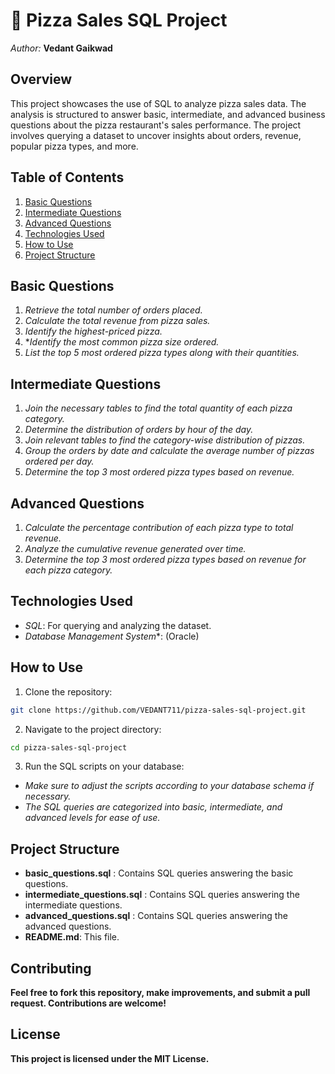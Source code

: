 # 🍕 Pizza Sales SQL Project

*Author:* **Vedant Gaikwad**

## Overview

This project showcases the use of SQL to analyze pizza sales data. The analysis is structured to answer basic, intermediate, and advanced business questions about the pizza restaurant's sales performance. The project involves querying a dataset to uncover insights about orders, revenue, popular pizza types, and more.

## Table of Contents

1. [Basic Questions](#basic-questions)
2. [Intermediate Questions](#intermediate-questions)
3. [Advanced Questions](#advanced-questions)
4. [Technologies Used](#technologies-used)
5. [How to Use](#how-to-use)
6. [Project Structure](#project-structure)

## Basic Questions

1. *Retrieve the total number of orders placed.*
2. *Calculate the total revenue from pizza sales.*
3. *Identify the highest-priced pizza.*
4. **Identify the most common pizza size ordered.*
5. *List the top 5 most ordered pizza types along with their quantities.*

## Intermediate Questions

1. *Join the necessary tables to find the total quantity of each pizza category.*
2. *Determine the distribution of orders by hour of the day.*
3. *Join relevant tables to find the category-wise distribution of pizzas.*
4. *Group the orders by date and calculate the average number of pizzas ordered per day.*
5. *Determine the top 3 most ordered pizza types based on revenue.*

## Advanced Questions

1. *Calculate the percentage contribution of each pizza type to total revenue.*
2. *Analyze the cumulative revenue generated over time.*
3. *Determine the top 3 most ordered pizza types based on revenue for each pizza category.*

## Technologies Used

- *SQL*: For querying and analyzing the dataset.
- *Database Management System**: (Oracle)

## How to Use

1. Clone the repository:
```bash
git clone https://github.com/VEDANT711/pizza-sales-sql-project.git
```
2. Navigate to the project directory:
```bash
cd pizza-sales-sql-project
```
3. Run the SQL scripts on your database:

- *Make sure to adjust the scripts according to your database schema if necessary.*
- *The SQL queries are categorized into basic, intermediate, and advanced levels for ease of use.*
##  Project Structure
- **basic_questions.sql** : Contains SQL queries answering the basic questions.
- **intermediate_questions.sql** : Contains SQL queries answering the intermediate questions.
- **advanced_questions.sql** : Contains SQL queries answering the advanced questions.
- **README.md**: This file.
## Contributing
**Feel free to fork this repository, make improvements, and submit a pull request. Contributions are welcome!**

## License

**This project is licensed under the MIT License.**
